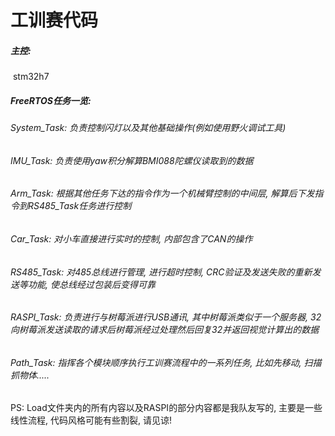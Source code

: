 # 工训赛代码

##### 主控:

​	stm32h7

##### FreeRTOS任务一览:

###### System_Task: 负责控制闪灯以及其他基础操作(例如使用野火调试工具)

###### IMU_Task: 负责使用yaw积分解算BMI088陀螺仪读取到的数据

###### Arm_Task: 根据其他任务下达的指令作为一个机械臂控制的中间层, 解算后下发指令到RS485_Task任务进行控制

###### Car_Task: 对小车直接进行实时的控制, 内部包含了CAN的操作

###### RS485_Task: 对485总线进行管理, 进行超时控制, CRC验证及发送失败的重新发送等功能, 使总线经过包装后变得可靠

###### RASPI_Task: 负责进行与树莓派进行USB通讯, 其中树莓派类似于一个服务器, 32向树莓派发送读取的请求后树莓派经过处理然后回复32并返回视觉计算出的数据

###### Path_Task: 指挥各个模块顺序执行工训赛流程中的一系列任务, 比如先移动, 扫描抓物体.....







PS:
Load文件夹内的所有内容以及RASPI的部分内容都是我队友写的, 主要是一些线性流程, 代码风格可能有些割裂, 请见谅!



















